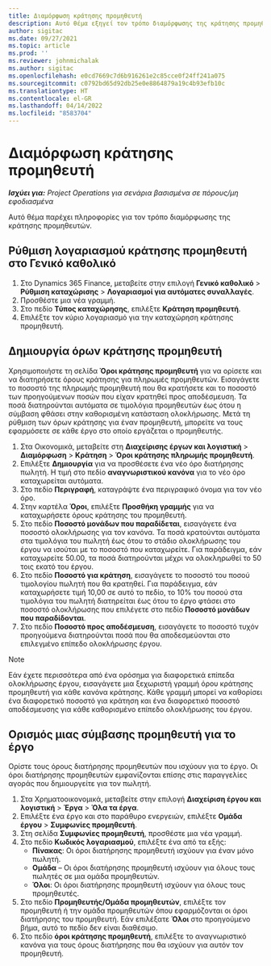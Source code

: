```yaml
---
title: Διαμόρφωση κράτησης προμηθευτή
description: Αυτό θέμα εξηγεί τον τρόπο διαμόρφωσης της κράτησης προμηθευτών.
author: sigitac
ms.date: 09/27/2021
ms.topic: article
ms.prod: ''
ms.reviewer: johnmichalak
ms.author: sigitac
ms.openlocfilehash: e0cd7669c7d6b916261e2c85cce0f24ff241a075
ms.sourcegitcommit: c0792bd65d92db25e0e8864879a19c4b93efb10c
ms.translationtype: HT
ms.contentlocale: el-GR
ms.lasthandoff: 04/14/2022
ms.locfileid: "8583704"
---
```

# <a name="set-up-vendor-retention"></a>Διαμόρφωση κράτησης προμηθευτή

_**Ισχύει για:** Project Operations για σενάρια βασισμένα σε πόρους/μη εφοδιασμένα_

Αυτό θέμα παρέχει πληροφορίες για τον τρόπο διαμόρφωσης της κράτησης προμηθευτών.

## <a name="set-up-a-vendor-retention-account-in-general-ledger"></a>Ρύθμιση λογαριασμού κράτησης προμηθευτή στο Γενικό καθολικό

1. Στο Dynamics 365 Finance, μεταβείτε στην επιλογή **Γενικό καθολικό** > **Ρύθμιση καταχώρισης** > **Λογαριασμοί για αυτόματες συναλλαγές**.
2. Προσθέστε μια νέα γραμμή.
3. Στο πεδίο **Τύπος καταχώρησης**, επιλέξτε **Κράτηση προμηθευτή**.
4. Επιλέξτε τον κύριο λογαριασμό για την καταχώρηση κράτησης προμηθευτή.

## <a name="create-vendor-retention-terms"></a>Δημιουργία όρων κράτησης προμηθευτή

Χρησιμοποιήστε τη σελίδα **Όροι κράτησης προμηθευτή** για να ορίσετε και να διατηρήσετε όρους κράτησης για πληρωμές προμηθευτών. Εισαγάγετε το ποσοστό της πληρωμής προμηθευτή που θα κρατήσετε και το ποσοστό των προηγούμενων ποσών που είχαν κρατηθεί προς αποδέσμευση. Τα ποσά διατηρούνται αυτόματα σε τιμολόγια προμηθευτών έως ότου η σύμβαση φθάσει στην καθορισμένη κατάσταση ολοκλήρωσης. Μετά τη ρύθμιση των όρων κράτησης για έναν προμηθευτή, μπορείτε να τους εφαρμόσετε σε κάθε έργο στο οποίο εργάζεται ο προμηθευτής.

1. Στα Οικονομικά, μεταβείτε στη **Διαχείρισης έργων και λογιστική** > **Διαμόρφωση** > **Κράτηση** > **Όροι κράτησης πληρωμής προμηθευτή**.
2. Επιλέξτε **Δημιουργία** για να προσθέσετε ένα νέο όρο διατήρησης πωλητή. Η τιμή στο πεδίο **αναγνωριστικού κανόνα** για το νέο όρο καταχωρείται αυτόματα. 
3. Στο πεδίο **Περιγραφή**, καταγράψτε ένα περιγραφικό όνομα για τον νέο όρο.
4. Στην καρτέλα **Όροι**, επιλέξτε **Προσθήκη γραμμής** για να καταχωρήσετε όρους κράτησης του προμηθευτή.
5. Στο πεδίο **Ποσοστό μονάδων που παραδίδεται**, εισαγάγετε ένα ποσοστό ολοκλήρωσης για τον κανόνα. Τα ποσά κρατούνται αυτόματα στα τιμολόγια του πωλητή έως ότου το στάδιο ολοκλήρωσης του έργου να ισούται με το ποσοστό που καταχωρείτε. Για παράδειγμα, εάν καταχωρείτε 50.00, τα ποσά διατηρούνται μέχρι να ολοκληρωθεί το 50 τοις εκατό του έργου.
6. Στο πεδίο **Ποσοστό για κράτηση**, εισαγάγετε το ποσοστό του ποσού τιμολογίου πωλητή που θα κρατηθεί. Για παράδειγμα, εάν καταχωρήσετε τιμή 10,00 σε αυτό το πεδίο, το 10% του ποσού στα τιμολόγια του πωλητή διατηρείται έως ότου το έργο φτάσει στο ποσοστό ολοκλήρωσης που επιλέγετε στο πεδίο **Ποσοστό μονάδων που παραδίδονται**.
7. Στο πεδίο **Ποσοστό προς αποδέσμευση**, εισαγάγετε το ποσοστό τυχόν προηγούμενα διατηρούνται ποσά που θα αποδεσμεύονται στο επιλεγμένο επίπεδο ολοκλήρωσης έργου.

> [!NOTE]
> Εάν έχετε περισσότερα από ένα ορόσημα για διαφορετικά επίπεδα ολοκλήρωσης έργου, εισαγάγετε μια ξεχωριστή γραμμή όρου κράτησης προμηθευτή για κάθε κανόνα κράτησης. Κάθε γραμμή μπορεί να καθορίσει ένα διαφορετικό ποσοστό για κράτηση και ένα διαφορετικό ποσοστό αποδέσμευσης για κάθε καθορισμένο επίπεδο ολοκλήρωσης του έργου.

## <a name="set-up-a-vendor-agreement-for-the-project"></a>Ορισμός μιας σύμβασης προμηθευτή για το έργο

Ορίστε τους όρους διατήρησης προμηθευτών που ισχύουν για το έργο. Οι όροι διατήρησης προμηθευτών εμφανίζονται επίσης στις παραγγελίες αγοράς που δημιουργείτε για τον πωλητή.

1. Στα Χρηματοοικονομικά, μεταβείτε στην επιλογή **Διαχείριση έργου και λογιστική** > **Έργα** > **Όλα τα έργα**. 
2. Επιλέξτε ένα έργο και στο παράθυρο ενεργειών, επιλέξτε **Ομάδα έργου** > **Συμφωνίες προμηθευτή**.
3. Στη σελίδα **Συμφωνίες προμηθευτή**, προσθέστε μια νέα γραμμή.
4. Στο πεδίο **Κωδικός λογαριασμού**, επιλέξτε ένα από τα εξής:
   - **Πίνακας**: Οι όροι διατήρησης προμηθευτή ισχύουν για έναν μόνο πωλητή.
   - **Ομάδα** – Οι όροι διατήρησης προμηθευτή ισχύουν για όλους τους πωλητές σε μια ομάδα προμηθευτών.
   - **Όλοι**: Οι όροι διατήρησης προμηθευτή ισχύουν για όλους τους προμηθευτές.
5. Στο πεδίο **Προμηθευτής/Ομάδα προμηθευτών**, επιλέξτε τον προμηθευτή ή την ομάδα προμηθευτών όπου εφαρμόζονται οι όροι διατήρησης του προμηθευτή. Εάν επιλέξατε **Όλοι** στο προηγούμενο βήμα, αυτό το πεδίο δεν είναι διαθέσιμο.
6. Στο πεδίο **όροι κράτησης προμηθευτή**, επιλέξτε το αναγνωριστικό κανόνα για τους όρους διατήρησης που θα ισχύουν για αυτόν τον προμηθευτή.

